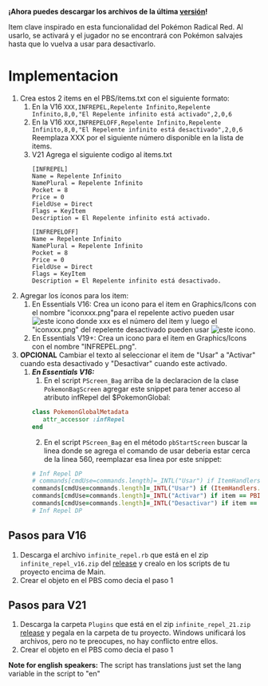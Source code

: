 **¡Ahora puedes descargar los archivos de la última [versión](https://github.com/Pokemon-Fan-Games/InfiniteRepel/releases/latest)!**

Item clave inspirado en esta funcionalidad del Pokémon Radical Red. Al usarlo, se activará y el jugador no se encontrará con Pokémon salvajes hasta que lo vuelva a usar para desactivarlo.

# Implementacion

1. Crea estos 2 items en el PBS/items.txt con el siguiente formato:
   1. En la V16 `XXX,INFREPEL,Repelente Infinito,Repelente Infinito,8,0,"El Repelente infinito está activado",2,0,6`
   2. En la V16 `XXX,INFREPELOFF,Repelente Infinito,Repelente Infinito,8,0,"El Repelente infinito está desactivado",2,0,6`
   Reemplaza XXX por el siguiente número disponible en la lista de items.
   3. V21 Agrega el siguiente codigo al items.txt
      ```
      [INFREPEL]
      Name = Repelente Infinito
      NamePlural = Repelente Infinito
      Pocket = 8
      Price = 0
      FieldUse = Direct
      Flags = KeyItem
      Description = El Repelente infinito está activado.

      [INFREPELOFF]
      Name = Repelente Infinito
      NamePlural = Repelente Infinito
      Pocket = 8
      Price = 0
      FieldUse = Direct
      Flags = KeyItem
      Description = El Repelente infinito está desactivado.
      ```
2. Agregar los íconos para los item:
   1. En Essentials V16: Crea un icono para el item en Graphics/Icons con el nombre "iconxxx.png"para el repelente activo pueden usar ![este icono](assets/INREPEL.png) donde xxx es el número del item y luego el "iconxxx.png" del repelente desactivado pueden usar ![este icono](assets/INREPELOFF.png).
   2. En Essentials V19+: Crea un icono para el item en Graphics/Icons con el nombre "INFREPEL.png".
3. **OPCIONAL** Cambiar el texto al seleccionar el item de "Usar" a "Activar" cuando esta desactivado y "Desactivar" cuando este activado.
   1. _**En Essentials V16:**_
      1. En el script `PScreen_Bag` arriba de la declaracion de la clase `PokemonBagScreen` agregar este snippet para tener acceso al atributo infRepel del $PokemonGlobal:
      ```ruby
      class PokemonGlobalMetadata
         attr_accessor :infRepel
      end
      ```
      2. En el script `PScreen_Bag` en el método `pbStartScreen` buscar la linea donde se agrega el comando de usar deberia estar cerca de la linea 560, reemplazar esa linea por este snippet:
      ```ruby
      # Inf Repel DP
      # commands[cmdUse=commands.length]=_INTL("Usar") if ItemHandlers.hasOutHandler(item) || (pbIsMachine?(item) && $Trainer.party.length>0)
      commands[cmdUse=commands.length]=_INTL("Usar") if (ItemHandlers.hasOutHandler(item) || (pbIsMachine?(item) && $Trainer.party.length>0)) && item != PBItems::INFREPEL && item != PBItems::INFREPELOFF  
      commands[cmdUse=commands.length]=_INTL("Activar") if item == PBItems::INFREPELOFF && !$PokemonGlobal.infRepel
      commands[cmdUse=commands.length]=_INTL("Desactivar") if item == PBItems::INFREPEL && $PokemonGlobal.infRepel
      # Inf Repel DP
      ```

## Pasos para V16

1. Descarga el archivo `infinite_repel.rb` que está en el zip `infinite_repel_v16.zip` del [release](https://github.com/Pokemon-Fan-Games/InfiniteRepel/releases/latest) y crealo en los scripts de tu proyecto encima de Main.
2. Crear el objeto en el PBS como decia el paso 1


## Pasos para V21

1. Descarga la carpeta `Plugins` que está en el zip `infinite_repel_21.zip` [release](https://github.com/Pokemon-Fan-Games/InfiniteRepel/releases/latest) y pegala en la carpeta de tu proyecto. Windows unificará los archivos, pero no te preocupes, no hay conflicto entre ellos.
2. Crear el objeto en el PBS como decia el paso 1

**Note for english speakers:** The script has translations just set the lang variable in the script to "en"
